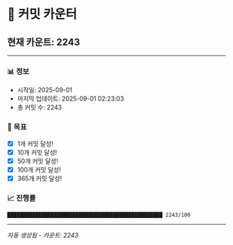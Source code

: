 # 🔢 커밋 카운터

## 현재 카운트: 2243

---

### 📊 정보
- 시작일: 2025-09-01
- 마지막 업데이트: 2025-09-01 02:23:03
- 총 커밋 수: 2243

### 🎯 목표
- [x] 1개 커밋 달성!
- [x] 10개 커밋 달성!
- [x] 50개 커밋 달성!
- [x] 100개 커밋 달성!
- [x] 365개 커밋 달성!

### 📈 진행률
```
██████████████████████████████████████████████████ 2243/100
```

---
*자동 생성됨 - 카운트: 2243*
